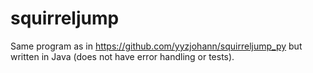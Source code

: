 # squirreljump

Same program as in https://github.com/yyzjohann/squirreljump_py but written in Java (does not have error handling or tests).
